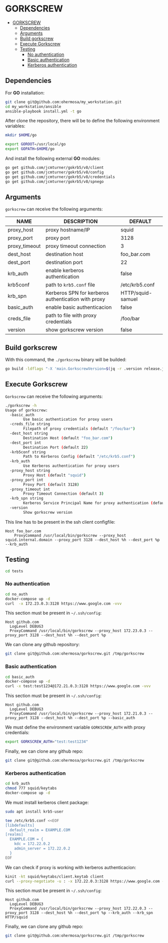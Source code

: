 # GORKSCREW

- [GORKSCREW](#gorkscrew)
  - [Dependencies](#dependencies)
  - [Arguments](#arguments)
  - [Build gorkscrew](#build-gorkscrew)
  - [Execute Gorkscrew](#execute-gorkscrew)
  - [Testing](#testing)
    - [No authentication](#no-authentication)
    - [Basic authentication](#basic-authentication)
    - [Kerberos authentication](#kerberos-authentication)

## Dependencies

For **GO** installation:

```bash
git clone git@github.com:ohermosa/my_workstation.git
cd my_workstation/ansible
ansible-playbook install.yml -t go
```

After clone the repository, there will be to define the following environment variables:

```bash
mkdir $HOME/go

export GOROOT=/usr/local/go
export GOPATH=$HOME/go
```

And install the following external **GO** modules:

```bash
go get github.com/jcmturner/gokrb5/v8/client
go get github.com/jcmturner/gokrb5/v8/config
go get github.com/jcmturner/gokrb5/v8/credentials
go get github.com/jcmturner/gokrb5/v8/spnego
```

## Arguments

`gorkscrew` can receive the following arguments:

| NAME | DESCRIPTION | DEFAULT |
|--|--|--|
| proxy_host | proxy hostname/IP | squid |
| proxy_port | proxy port | 3128 |
| proxy_timeout | proxy timeout connection | 3 |
| dest_host | destination host | foo_bar.com |
| dest_port | destination port | 22 |
| krb_auth | enable kerberos authentication | false |
| krb5conf | path to `krb5.conf` file | /etc/krb5.conf |
| krb_spn | Kerberos SPN for kerberos authentication with proxy | HTTP/squid-samuel |
| basic_auth | enable basic authenticacion | false |
| creds_file | path to file with proxy credentials | /foo/bar |
| version | show gorkscrew version | false |

## Build gorkscrew

With this command, the `./gorkscrew` binary will be builded:

```bash
go build -ldflags "-X 'main.GorkscrewVersion=$(jq -r .version release.json)' -X 'main.GoVersion=$(jq -r .go_version release.json)'" gorkscrew.go
```

## Execute Gorkscrew

`Gorkscrew` can receive the following arguments:

```bash
./gorkscrew -h
Usage of gorkscrew:
  -basic_auth
        Use basic authentication for proxy users
  -creds_file string
        Filepath of proxy credentials (default "/foo/bar")
  -dest_host string
        Destination Host (default "foo_bar.com")
  -dest_port int
        Destination Port (default 22)
  -krb5conf string
        Path to Kerberos Config (default "/etc/krb5.conf")
  -krb_auth
        Use Kerberos authentication for proxy users
  -proxy_host string
        Proxy Host (default "squid")
  -proxy_port int
        Proxy Port (default 3128)
  -proxy_timeout int
        Proxy Timeout Connection (default 3)
  -krb_spn string
        Kerberos Service Principal Name for proxy authentication (default "HTTP/squid-samuel")
  -version
        Show gorkscrew version
```

This line has to be present in the ssh client configfile:

```text
Host foo_bar.com
    ProxyCommand /usr/local/bin/gorkscrew --proxy_host squid.internal.domain --proxy_port 3128 --dest_host %h --dest_port %p --krb_auth
```

## Testing

```bash
cd tests
```

### No authentication

```bash
cd no_auth
docker-compose up -d
curl  -x 172.23.0.3:3128 https://www.google.com -vvv
```

This section must be present in `~/.ssh/config`:

```text
Host github.com
  LogLevel DEBUG3
  ProxyCommand /usr/local/bin/gorkscrew --proxy_host 172.23.0.3 --proxy_port 3128 --dest_host %h --dest_port %p
```

We can clone any github repository:

```bash
git clone git@github.com:ohermosa/gorkscrew.git /tmp/gorkscrew
```

### Basic authentication

```bash
cd basic_auth
docker-compose up -d
curl -x test:test1234@172.21.0.3:3128 https://www.google.com -vvv
```

This section must be present in `~/.ssh/config`:

```text
Host github.com
  LogLevel DEBUG3
  ProxyCommand /usr/local/bin/gorkscrew --proxy_host 172.21.0.3 --proxy_port 3128 --dest_host %h --dest_port %p --basic_auth
```

We must define the environment variable `GORKSCREW_AUTH` with proxy credentials:

```bash
export GORKSCREW_AUTH="test:test1234"
```

Finally, we can clone any github repo:

```bash
git clone git@github.com:ohermosa/gorkscrew.git /tmp/gorkscrew
```

### Kerberos authentication

```bash
cd krb_auth
chmod 777 squid/keytabs
docker-compose up -d
```

We must install kerberos client package:

```bash
sudo apt install krb5-user

tee /etc/krb5.conf <<EOF
[libdefaults]
  default_realm = EXAMPLE.COM
[realms]
  EXAMPLE.COM = {
    kdc = 172.22.0.2
    admin_server = 172.22.0.2
  }
EOF
```

We can check if proxy is working with kerberos authenticacion:

```bash
kinit -kt squid/keytabs/client.keytab client
curl --proxy-negotiate -u : -x 172.22.0.3:3128 https://www.google.com -vvv
```

This section must be present in `~/.ssh/config`:

```text
Host github.com
  LogLevel DEBUG3
  ProxyCommand /usr/local/bin/gorkscrew --proxy_host 172.22.0.3 --proxy_port 3128 --dest_host %h --dest_port %p --krb_auth --krb_spn HTTP/squid
```

Finally, we can clone any github repo:

```bash
git clone git@github.com:ohermosa/gorkscrew.git /tmp/gorkscrew
```
